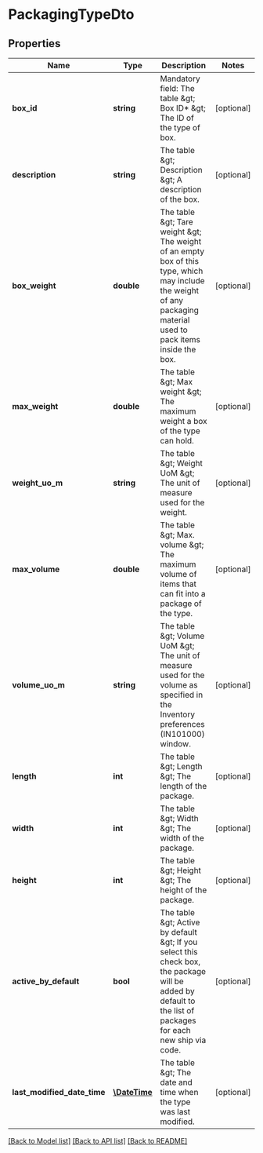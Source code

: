 # PackagingTypeDto

## Properties
Name | Type | Description | Notes
------------ | ------------- | ------------- | -------------
**box_id** | **string** | Mandatory field: The table &amp;gt; Box ID* &amp;gt; The ID of the type of box. | [optional] 
**description** | **string** | The table &amp;gt; Description &amp;gt; A description of the box. | [optional] 
**box_weight** | **double** | The table &amp;gt; Tare weight &amp;gt; The weight of an empty box of this type, which may include the weight of any packaging material used to pack items inside the box. | [optional] 
**max_weight** | **double** | The table &amp;gt; Max weight &amp;gt; The maximum weight a box of the type can hold. | [optional] 
**weight_uo_m** | **string** | The table &amp;gt; Weight UoM &amp;gt; The unit of measure used for the weight. | [optional] 
**max_volume** | **double** | The table &amp;gt; Max. volume &amp;gt; The maximum volume of items that can fit into a package of the type. | [optional] 
**volume_uo_m** | **string** | The table &amp;gt; Volume UoM &amp;gt; The unit of measure used for the volume as specified in the Inventory preferences (IN101000) window. | [optional] 
**length** | **int** | The table &amp;gt; Length &amp;gt; The length of the package. | [optional] 
**width** | **int** | The table &amp;gt; Width &amp;gt; The width of the package. | [optional] 
**height** | **int** | The table &amp;gt; Height &amp;gt; The height of the package. | [optional] 
**active_by_default** | **bool** | The table &amp;gt; Active by default &amp;gt; If you select this check box, the package will be added by default to the list of packages for each new ship via code. | [optional] 
**last_modified_date_time** | [**\DateTime**](\DateTime.md) | The table &amp;gt; The date and time when the type was last modified. | [optional] 

[[Back to Model list]](../README.md#documentation-for-models) [[Back to API list]](../README.md#documentation-for-api-endpoints) [[Back to README]](../README.md)


